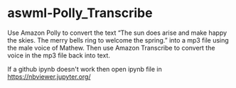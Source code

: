 # aswml-Polly_Transcribe

Use Amazon Polly to convert the text “The sun does arise and make happy the skies. The merry bells ring to welcome the spring.” into a mp3 file using the male voice of Mathew. Then use Amazon Transcribe to convert the voice in the mp3 file back into text. 

If a github ipynb doesn't work then open ipynb file in https://nbviewer.jupyter.org/

